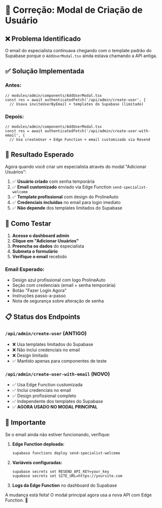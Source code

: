 # 🔧 Correção: Modal de Criação de Usuário

## ❌ Problema Identificado

O email do especialista continuava chegando com o template padrão do Supabase porque o
`AddUserModal.tsx` ainda estava chamando a API antiga.

## ✅ Solução Implementada

### Antes:

```tsx
// modules/admin/components/AddUserModal.tsx
const res = await authenticatedFetch('/api/admin/create-user', {
  // Usava inviteUserByEmail + templates do Supabase (limitado)
```

### Depois:

```tsx
// modules/admin/components/AddUserModal.tsx
const res = await authenticatedFetch('/api/admin/create-user-with-email', {
  // Usa createUser + Edge Function + email customizado via Resend
```

## 🎯 Resultado Esperado

Agora quando você criar um especialista através do modal "Adicionar Usuários":

1. ✅ **Usuário criado** com senha temporária
2. ✅ **Email customizado** enviado via Edge Function `send-specialist-welcome`
3. ✅ **Template profissional** com design do ProlineAuto
4. ✅ **Credenciais incluídas** no email para login imediato
5. ✅ **Não depende** dos templates limitados do Supabase

## 🧪 Como Testar

1. **Acesse o dashboard admin**
2. **Clique em "Adicionar Usuários"**
3. **Preencha os dados** do especialista
4. **Submeta o formulário**
5. **Verifique o email** recebido

### Email Esperado:

- Design azul profissional com logo ProlineAuto
- Seção com credenciais (email + senha temporária)
- Botão "Fazer Login Agora"
- Instruções passo-a-passo
- Nota de segurança sobre alteração de senha

## 📋 Status dos Endpoints

### `/api/admin/create-user` (ANTIGO)

- ❌ Usa templates limitados do Supabase
- ❌ Não inclui credenciais no email
- ❌ Design limitado
- ✅ Mantido apenas para componentes de teste

### `/api/admin/create-user-with-email` (NOVO)

- ✅ Usa Edge Function customizada
- ✅ Inclui credenciais no email
- ✅ Design profissional completo
- ✅ Independente dos templates do Supabase
- ✅ **AGORA USADO NO MODAL PRINCIPAL**

## 🚨 Importante

Se o email ainda não estiver funcionando, verifique:

1. **Edge Function deploada:**

   ```bash
   supabase functions deploy send-specialist-welcome
   ```

2. **Variáveis configuradas:**

   ```bash
   supabase secrets set RESEND_API_KEY=your_key
   supabase secrets set SITE_URL=https://yoursite.com
   ```

3. **Logs da Edge Function** no dashboard do Supabase

A mudança está feita! O modal principal agora usa a nova API com Edge Function. 🚀
